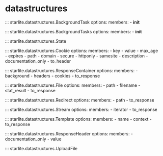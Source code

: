 # datastructures

::: starlite.datastructures.BackgroundTask
    options:
        members:
            - __init__

::: starlite.datastructures.BackgroundTasks
    options:
        members:
            - __init__

::: starlite.datastructures.State

::: starlite.datastructures.Cookie
    options:
        members:
            - key
            - value
            - max_age
            - expires
            - path
            - domain
            - secure
            - httponly
            - samesite
            - description
            - documentation_only
            - to_header

::: starlite.datastructures.ResponseContainer
    options:
        members:
            - background
            - headers
            - cookies
            - to_response

::: starlite.datastructures.File
    options:
        members:
            - path
            - filename
            - stat_result
            - to_response

::: starlite.datastructures.Redirect
    options:
        members:
            - path
            - to_response

::: starlite.datastructures.Stream
    options:
        members:
            - iterator
            - to_response

::: starlite.datastructures.Template
    options:
        members:
            - name
            - context
            - to_response

::: starlite.datastructures.ResponseHeader
    options:
        members:
            - documentation_only
            - value

::: starlite.datastructures.UploadFile

